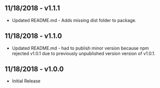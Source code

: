 ## 11/18/2018 - v1.1.1
- Updated README.md - Adds missing dist folder to package.

## 11/18/2018 - v1.1.0
- Updated README.md - had to publish minor version because npm rejected v1.0.1 due to previously unpublished version version of v1.0.1.

## 11/18/2018 - v1.0.0
- Initial Release
